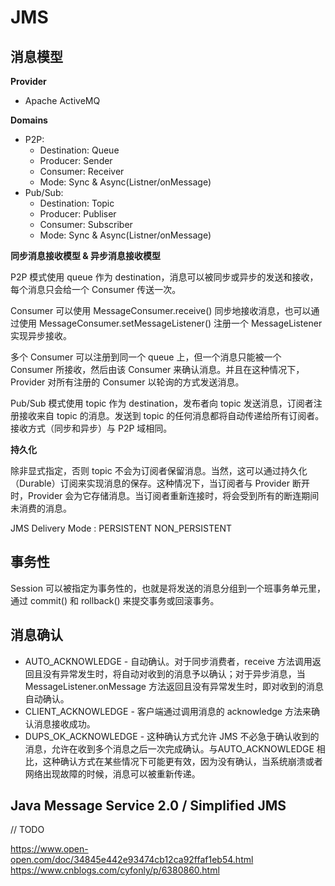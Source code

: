 # JMS

## 消息模型

**Provider**

- Apache ActiveMQ

**Domains**

- P2P:
  - Destination: Queue
  - Producer: Sender
  - Consumer: Receiver
  - Mode: Sync & Async(Listner/onMessage)
- Pub/Sub:
  - Destination: Topic
  - Producer: Publiser
  - Consumer: Subscriber
  - Mode: Sync & Async(Listner/onMessage)

**同步消息接收模型 & 异步消息接收模型**

P2P 模式使用 queue 作为 destination，消息可以被同步或异步的发送和接收，每个消息只会给一个 Consumer 传送一次。

Consumer 可以使用 MessageConsumer.receive() 同步地接收消息，也可以通过使用 MessageConsumer.setMessageListener() 注册一个 MessageListener 实现异步接收。

多个 Consumer 可以注册到同一个 queue 上，但一个消息只能被一个 Consumer 所接收，然后由该 Consumer 来确认消息。并且在这种情况下，Provider 对所有注册的 Consumer 以轮询的方式发送消息。

Pub/Sub 模式使用 topic 作为 destination，发布者向 topic 发送消息，订阅者注册接收来自 topic 的消息。发送到 topic 的任何消息都将自动传递给所有订阅者。接收方式（同步和异步）与 P2P 域相同。

**持久化**

除非显式指定，否则 topic 不会为订阅者保留消息。当然，这可以通过持久化（Durable）订阅来实现消息的保存。这种情况下，当订阅者与 Provider 断开时，Provider 会为它存储消息。当订阅者重新连接时，将会受到所有的断连期间未消费的消息。

JMS Delivery Mode : PERSISTENT NON_PERSISTENT

## 事务性

Session 可以被指定为事务性的，也就是将发送的消息分组到一个班事务单元里，通过 commit() 和 rollback() 来提交事务或回滚事务。

## 消息确认

+ AUTO_ACKNOWLEDGE - 自动确认。对于同步消费者，receive 方法调用返回且没有异常发生时，将自动对收到的消息予以确认；对于异步消息，当 MessageListener.onMessage 方法返回且没有异常发生时，即对收到的消息自动确认。
+ CLIENT_ACKNOWLEDGE - 客户端通过调用消息的 acknowledge 方法来确认消息接收成功。
+ DUPS_OK_ACKNOWLEDGE - 这种确认方式允许 JMS 不必急于确认收到的消息，允许在收到多个消息之后一次完成确认。与AUTO_ACKNOWLEDGE 相比，这种确认方式在某些情况下可能更有效，因为没有确认，当系统崩溃或者网络出现故障的时候，消息可以被重新传递。

## Java Message Service 2.0 / Simplified JMS

// TODO

https://www.open-open.com/doc/34845e442e93474cb12ca92ffaf1eb54.html
https://www.cnblogs.com/cyfonly/p/6380860.html
